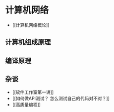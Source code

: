 # 计算机网络
- [[计算机网络概论]]
## 计算机组成原理
## 编译原理
## 杂谈
- [[软件工作室第一讲]]
- [[如何做API测试？ 怎么测试自己的代码对不对？]]
- [[高质量编程]]
